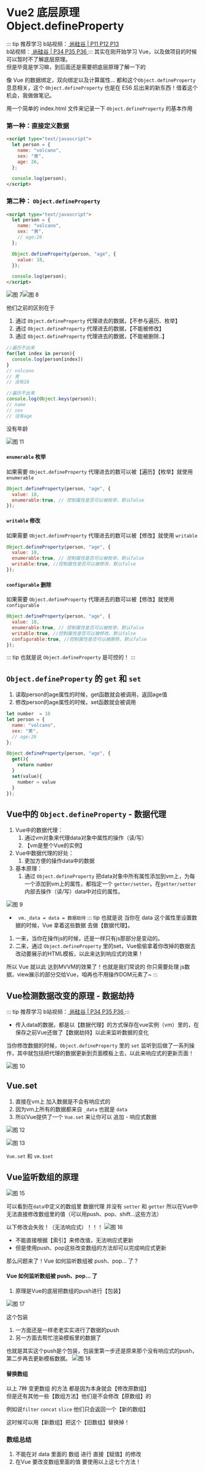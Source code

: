 # Vue2 底层原理 Object.defineProperty

::: tip 推荐学习
b站视频：[ 尚硅谷 | P11 P12 P13 ](https://www.bilibili.com/video/BV1Zy4y1K7SH?p=11&vd_source=3f0088ad79c805c26d24a196ef28e918)  
b站视频：[ 尚硅谷 | P34 P35 P36 ](https://www.bilibili.com/video/BV1Zy4y1K7SH?p=34&vd_source=3f0088ad79c805c26d24a196ef28e918)
:::
其实在刚开始学习 Vue，以及做项目的时候可以暂时不了解底层原理。  
但是毕竟是学习嘛，到后面还是需要把底层原理了解一下的

像 Vue 的数据绑定，双向绑定以及计算属性... 都和这个`Object.defineProperty`息息相关，这个 `Object.defineProperty` 也是在 ES6 后出来的新东西！借着这个机会，我做做笔记。

用一个简单的 index.html 文件来记录一下 `Object.defineProperty` 的基本作用

### 第一种：直接定义数据

```html
<script type="text/javascript">
  let person = {
    name: "volcano",
    sex: "男",
    age: 26,
  };

  console.log(person);
</script>
```

### 第二种： `Object.defineProperty` 

```html
<script type="text/javascript">
  let person = {
    name: "volcano",
    sex: "男",
    // age:26
  };

  Object.defineProperty(person, "age", {
    value: 18,
  });

  console.log(person);
</script>
```

![图 7](img/63249ece38b041e9bc19463df09ac7437962b3526d096f6424c26c7cfff12b53.png)![图 8](img/1d0824851c78906c81abc7b8aeb36eeae8c1a2dc59bc4df0602f8a778c352dd8.png)

他们之前的区别在于
1. 通过 `Object.defineProperty` 代理进去的数据，【不参与遍历、枚举】
2. 通过 `Object.defineProperty` 代理进去的数据，【不能被修改】
3. 通过 `Object.defineProperty` 代理进去的数据，【不能被删除..】

```js
//遍历不出来
for(let index in person){
  console.log(person[index])
}
// volcano
// 男
// 没有18

//遍历不出来
console.log(Object.keys(person));
// name
// sex
// 没有age
```
 没有年龄  

![图 11](img/4f70e0f86d742ea3014234776d5e42a97006cb5a5748ce04af5797e34d1a5e05.png)  



#### `enumerable` 枚举

如果需要 `Object.defineProperty` 代理进去的数可以被【遍历】【枚举】就使用 `enumerable`
```js
Object.defineProperty(person, "age", {
  value: 18,
  enumerable:true, // 控制属性是否可以被枚举，默认false
});
```

#### `writable` 修改
如果需要 `Object.defineProperty` 代理进去的数可以被【修改】就使用 `writable`
```js
Object.defineProperty(person, "age", {
  value: 18,
  enumerable:true, // 控制属性是否可以被枚举，默认false
  writable:true, //控制属性是否可以被修改，默认false
});
```

#### `configurable` 删除
如果需要 `Object.defineProperty` 代理进去的数可以被【修改】就使用 `configurable`

```js
Object.defineProperty(person, "age", {
  value: 18,
  enumerable:true, // 控制属性是否可以被枚举，默认false
  writable:true, //控制属性是否可以被修改，默认false
  configurable:true, //控制属性是否可以被删除，默认false
});
```

::: tip 
也就是说 `Object.defineProperty` 是可控的！
:::
## `Object.defineProperty` 的 `get` 和 `set`
1. 读取person的age属性的时候，get函数就会被调用，返回age值
2. 修改person的age属性的时候，set函数就会被调用
```js
let number  = 18
let person = {
  name: "volcano",
  sex: "男",
  // age:26
};

Object.defineProperty(person, "age", {
  get(){
    return number
  }
  set(value){
    number = value
  }
});
```

## Vue中的 `Object.defineProperty` - 数据代理

1. Vue中的数据代理：
   1. 通过vm对象来代理data对象中属性的操作（读/写）
   2. 【vm是整个Vue的实例】
2. Vue中数据代理的好处：
   1. 更加方便的操作data中的数据
3. 基本原理：
   1. 通过 `Object.defineProperty` 把data对象中所有属性添加到vm上，为每一个添加到vm上的属性，都指定一个 `getter/setter`。在`getter/setter` 内部去操作（读/写）data中对应的属性。


![图 9](img/1dce08727a27816af06f113481781fe9a90fc501221b76b7ddaa129910415c84.png)  

- ` vm._data = data = 数据劫持`
::: tip
也就是说 当你在 data 这个属性里设置数据的时候，Vue 拿着这些数据 去做【数据代理】。
1. 一来，当你在操作js的时候，还是一样只有js那部分是变动的。
2. 二来，通过 `Object.defineProperty` 里的set，Vue偷偷拿着你改掉的数据去改动要展示的HTML模板，以此来达到响应式的效果！

所以 Vue  就以此 达到MVVM的效果了！也就是我们常说的 你只需要处理 js数据，view展示的部分交给Vue，咱再也不用操作DOM元素了~
:::

## Vue检测数据改变的原理 - 数据劫持

::: tip 推荐学习
b站视频：[ 尚硅谷 | P34 P35 P36 ](https://www.bilibili.com/video/BV1Zy4y1K7SH?p=34&vd_source=3f0088ad79c805c26d24a196ef28e918)
:::

- 传入data的数据，都是以【数据代理】的方式保存在vue实例（vm）里的，在保存之前Vue还做了【数据劫持】以此来监听数据的变化

当你修改数据的时候，`Object.defineProperty` 里的 `set` 监听到后做了一系列操作，其中就包括把代理的数据更新到页面模板上去，以此来响应式的更新页面！


![图 10](img/ab9feb6df8ca89315d99f22c077378706ac0ceda6ee3f2e949485b439842b8ba.png)  

## Vue.set

1. 直接在vm上 加入数据是不会有响应式的
2. 因为vm上所有的数据都来自 `_data` 也就是 `data`
3. 所以Vue提供了一个 `Vue.set` 来让你可以 追加 - 响应式数据

![图 12](img/e8268d53cf587109ee4a214d1937e5b5886dff22b86d70de48b4642ddc0f95d7.png)  

![图 13](img/2a9c972c0a69d0a53cb7af9474d4ff9ee9749f66d405325e632be9813ba01059.png)  

`Vue.set` 和 `vm.$set`

## Vue监听数组的原理
![图 15](img/06e41127c66329f2b578ba8afb4ac157eab3bf139164946bb323eb4367160adf.png)  

可以看到在`data`中定义的数组里 数据代理 并没有 `setter` 和 `getter`
所以在Vue中无法直接修改数组里的值（可以用push、pop、shift...这些方法）

 以下修改会失败！（无法响应式）！！！
![图 16](img/4e4e0bb90f805214436f799b9846e5b8858622d5ac09ad059d8d89ab994b5a0c.png)  
- 不能直接根据【索引】来修改值，无法响应式更新
- 但是使用push、pop这些改变数组的方法却可以完成响应式更新

那么问题来了！Vue 如何监听数组被 push、pop... 了？

####  Vue 如何监听数组被 push、pop... 了

1. 原理是Vue的底层把数组的push进行【包装】

![图 17](img/ee04181151342c2bc9f534b893b0d991bec0987b7e98003d604980814865d435.png)  

这个包装
1. 一方面还是一样老老实实进行了数据的push
2. 另一方面去帮忙渲染模板里的数据了


也就是其实这个push是个包装，包装里第一步还是原来那个没有响应式的push，第二步再去更新模板数据。
![图 18](img/f7ee2a5db9dd596035b48bcf0faa39ee39551d955727070992ae91115bfb0d80.png)  

#### 替换数组

以上 7种 变更数组 的方法 都是因为本身就会【修改原数组】   
但是还有其他一些【数组方法】他们是不会修改【原数组】的  

例如说`filter` `concat` `slice` 他们只会返回一个【新的数组】

这时候可以用【新数组】把这个【旧数组】替换掉！

### 数组总结

1. 不能在对 data 里面的 数组 进行 直接【赋值】的修改
2. 在Vue 要改变数组里面的值 要使用以上这七个方法！